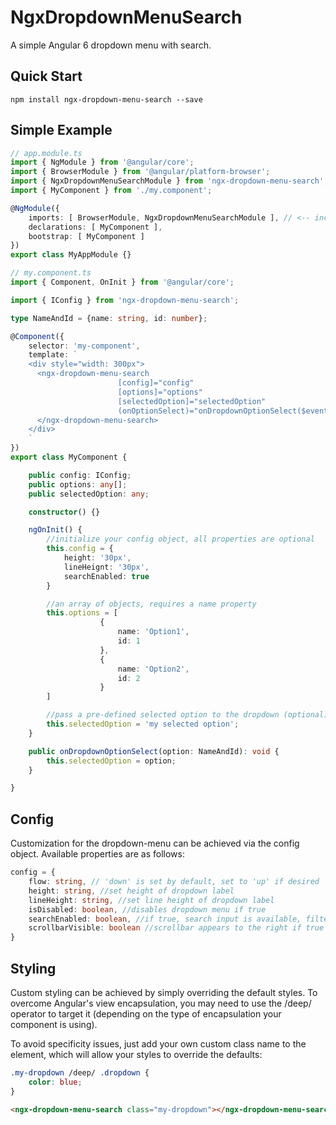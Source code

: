 # NgxDropdownMenuSearch

A simple Angular 6 dropdown menu with search.

## Quick Start

	npm install ngx-dropdown-menu-search --save


## Simple Example

```ts
// app.module.ts
import { NgModule } from '@angular/core';
import { BrowserModule } from '@angular/platform-browser';
import { NgxDropdownMenuSearchModule } from 'ngx-dropdown-menu-search'; // <-- import the module
import { MyComponent } from './my.component';

@NgModule({
    imports: [ BrowserModule, NgxDropdownMenuSearchModule ], // <-- include it in your app module
    declarations: [ MyComponent ],
    bootstrap: [ MyComponent ]
})
export class MyAppModule {}
```


```ts
// my.component.ts
import { Component, OnInit } from '@angular/core';

import { IConfig } from 'ngx-dropdown-menu-search';

type NameAndId = {name: string, id: number};

@Component({
    selector: 'my-component',
    template: `
    <div style="width: 300px">
      <ngx-dropdown-menu-search
                        [config]="config"
                        [options]="options"
                        [selectedOption]="selectedOption"
                        (onOptionSelect)="onDropdownOptionSelect($event)">
      </ngx-dropdown-menu-search>
    </div>	               
    `
})
export class MyComponent {

    public config: IConfig;
    public options: any[];
    public selectedOption: any;

    constructor() {}

    ngOnInit() {
        //initialize your config object, all properties are optional
        this.config = {
            height: '30px',
            lineHeignt: '30px',
            searchEnabled: true
        }

        //an array of objects, requires a name property
        this.options = [
                    {
                        name: 'Option1',
                        id: 1
                    },
                    {
                        name: 'Option2',
                        id: 2
                    }
        ]

        //pass a pre-defined selected option to the dropdown (optional)
        this.selectedOption = 'my selected option';
    }

    public onDropdownOptionSelect(option: NameAndId): void {
        this.selectedOption = option;
    }

}
```

## Config

Customization for the dropdown-menu can be achieved via the config object. Available properties are as follows:

```ts
config = {
    flow: string, // 'down' is set by default, set to 'up' if desired
    height: string, //set height of dropdown label
    lineHeight: string, //set line height of dropdown label
    isDisabled: boolean, //disables dropdown menu if true
    searchEnabled: boolean, //if true, search input is available, filters results
    scrollbarVisible: boolean //scrollbar appears to the right if true
}
```

## Styling

Custom styling can be achieved by simply overriding the default styles. To overcome Angular's view encapsulation, you may need to use the /deep/ operator to target it (depending on the type of encapsulation your component is using).

To avoid specificity issues, just add your own custom class name to the element, which will allow your styles to override the defaults:

```css
.my-dropdown /deep/ .dropdown {
    color: blue;
}
```

```html
<ngx-dropdown-menu-search class="my-dropdown"></ngx-dropdown-menu-search>
```


